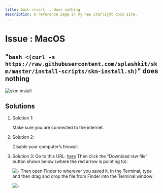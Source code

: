 ```yaml
---
title: bash <(curl... does nothing
description: A reference page in my new Starlight docs site.
---
```

<h1> Issue : MacOS </h1>

## "`bash <(curl -s https://raw.githubusercontent.com/splashkit/skm/master/install-scripts/skm-install.sh)`" does nothing

![skm install](https://i.imgur.com/BD8jqnT.png)

## Solutions

1. Solution 1:

    Make sure you are connected to the internet.
1. Solution 2:

    Disable your computer’s firewall.
1. Solution 3:  Go to this URL: [here](https://github.com/splashkit/skm/blob/master/install-scripts/skm-install.sh)
    Then click the “Download raw file” button shown below (where the red arrow is pointing to):

    ![-](https://i.imgur.com/MWhWHRO.png)
    Then open Finder to wherever you saved it.
    In the Terminal, type and then drag and drop the file from Finder into the Terminal window:

    ![-](https://i.imgur.com/LTCf6qW.png)
